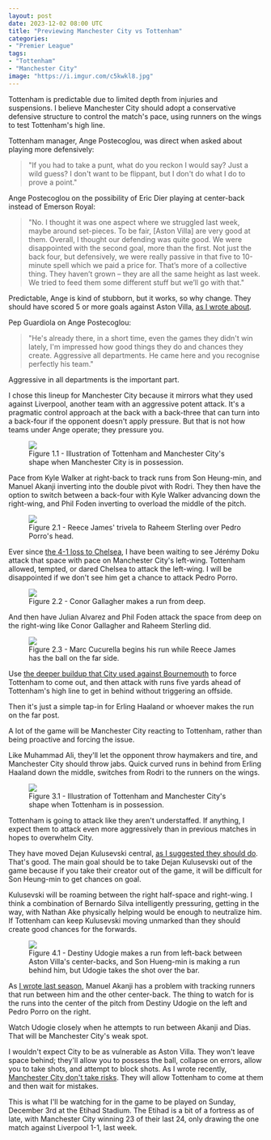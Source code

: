 ```yaml
---
layout: post
date: 2023-12-02 08:00 UTC
title: "Previewing Manchester City vs Tottenham"
categories:
- "Premier League"
tags:
- "Tottenham"
- "Manchester City"
image: "https://i.imgur.com/c5kwkl8.jpg"
---
```


Tottenham is predictable due to limited depth from injuries and suspensions. I believe Manchester City should adopt a conservative defensive structure to control the match's pace, using runners on the wings to test Tottenham's high line.

<!---more--->

Tottenham manager, Ange Postecoglou, was direct when asked about playing more defensively: 

> "If you had to take a punt, what do you reckon I would say? Just a wild guess? I don't want to be flippant, but I don't do what I do to prove a point."

Ange Postecoglou on the possibility of Eric Dier playing at center-back instead of Emerson Royal:

> "No. I thought it was one aspect where we struggled last week, maybe around set-pieces. To be fair, [Aston Villa] are very good at them. Overall, I thought our defending was quite good. We were disappointed with the second goal, more than the first. Not just the back four, but defensively, we were really passive in that five to 10-minute spell which we paid a price for. That’s more of a collective thing. They haven’t grown – they are all the same height as last week. We tried to feed them some different stuff but we’ll go with that."

Predictable, Ange is kind of stubborn, but it works, so why change. They should have scored 5 or more goals against Aston Villa, [as I wrote about](https://tacticsjournal.com/2023/11/27/the-battle-of-the-high-lines-and-aston-villas-far-side-weakness/). 

Pep Guardiola on Ange Postecoglou: 

> "He's already there, in a short time, even the games they didn't win lately, I'm impressed how good things they do and chances they create. Aggressive all departments. He came here and you recognise perfectly his team."

Aggressive in all departments is the important part. 

I chose this lineup for Manchester City because it mirrors what they used against Liverpool, another team with an aggressive potent attack. It's a pragmatic control approach at the back with a back-three that can turn into a back-four if the opponent doesn't apply pressure. But that is not how teams under Ange operate; they pressure you.

<figure>
    <img src="https://i.imgur.com/vjGUQ8p.jpg">
    <figcaption>Figure 1.1 - Illustration of Tottenham and Manchester City's shape when Manchester City is in possession.</figcaption>
</figure> 

Pace from Kyle Walker at right-back to track runs from Son Heung-min, and Manuel Akanji inverting into the double pivot with Rodri. They then have the option to switch between a back-four with Kyle Walker advancing down the right-wing, and Phil Foden inverting to overload the middle of the pitch. 

<figure>
    <img src="https://i.imgur.com/wzgUoG3.jpg">
    <figcaption>Figure 2.1 - Reece James' trivela to Raheem Sterling over Pedro Porro's head.</figcaption>
</figure> 

Ever since [the 4-1 loss to Chelsea](https://tacticsjournal.com/2023/11/07/chelsea-are-faster-why-did-tottenham-use-such-a-high-line/), I have been waiting to see Jérémy Doku attack that space with pace on Manchester City's left-wing. Tottenham allowed, tempted, or dared Chelsea to attack the left-wing. I will be disappointed if we don't see him get a chance to attack Pedro Porro. 

<figure>
    <img src="https://i.imgur.com/Rd2z8WM.jpg">
    <figcaption>Figure 2.2 - Conor Gallagher makes a run from deep.</figcaption>
</figure> 

And then have Julian Alvarez and Phil Foden attack the space from deep on the right-wing like Conor Gallagher and Raheem Sterling did. 

<figure>
    <img src="https://i.imgur.com/tUVFhnS.jpg">
    <figcaption>Figure 2.3 - Marc Cucurella begins his run while Reece James has the ball on the far side.</figcaption>
</figure> 

Use [the deeper buildup that City used against Bournemouth](https://tacticsjournal.com/2023/11/06/manchester-citys-slow-buildup-deep-counters-bournemouths-low-block/) to force Tottenham to come out, and then attack with runs five yards ahead of Tottenham's high line to get in behind without triggering an offside.

Then it's just a simple tap-in for Erling Haaland or whoever makes the run on the far post. 

A lot of the game will be Manchester City reacting to Tottenham, rather than being proactive and forcing the issue.

Like Muhammad Ali, they'll let the opponent throw haymakers and tire, and Manchester City should throw jabs. Quick curved runs in behind from Erling Haaland down the middle, switches from Rodri to the runners on the wings.

<figure>
    <img src="https://i.imgur.com/c5kwkl8.jpg">
    <figcaption>Figure 3.1 - Illustration of Tottenham and Manchester City's shape when Tottenham is in possession.</figcaption>
</figure>

Tottenham is going to attack like they aren't understaffed. If anything, I expect them to attack even more aggressively than in previous matches in hopes to overwhelm City. 

They have moved Dejan Kulusevski central, [as I suggested they should do](https://tacticsjournal.com/2023/11/12/tottenham-needs-dejan-kulusevski-in-the-middle-of-the-pitch/). That's good. The main goal should be to take Dejan Kulusevski out of the game because if you take their creator out of the game, it will be difficult for Son Heung-min to get chances on goal. 

Kulusevski will be roaming between the right half-space and right-wing. I think a combination of Bernardo Silva intelligently pressuring, getting in the way, with Nathan Ake physically helping would be enough to neutralize him. If Tottenham can keep Kulusevski moving unmarked than they should create good chances for the forwards. 

<figure>
    <img src="https://i.imgur.com/vIdRNHA.jpg">
    <figcaption>Figure 4.1 - Destiny Udogie makes a run from left-back between Aston Villa's center-backs, and Son Hueng-min is making a run behind him, but Udogie takes the shot over the bar.</figcaption>
</figure> 

As [I wrote last season](https://tacticsjournal.com/The-space-Manuel%20Akanji-positioning-creates/), Manuel Akanji has a problem with tracking runners that run between him and the other center-back. The thing to watch for is the runs into the center of the pitch from Destiny Udogie on the left and Pedro Porro on the right.

Watch Udogie closely when he attempts to run between Akanji and Dias. That will be Manchester City's weak spot. 

I wouldn't expect City to be as vulnerable as Aston Villa. They won't leave space behind; they'll allow you to possess the ball, collapse on errors, allow you to take shots, and attempt to block shots. As I wrote recently, [Manchester City don't take risks](https://tacticsjournal.com/2023/11/14/manchester-city-dont-take-risks-when-they-defend/). They will allow Tottenham to come at them and then wait for mistakes.

This is what I'll be watching for in the game to be played on Sunday, December 3rd at the Etihad Stadium. The Etihad is a bit of a fortress as of late, with Manchester City winning 23 of their last 24, only drawing the one match against Liverpool 1-1, last week.